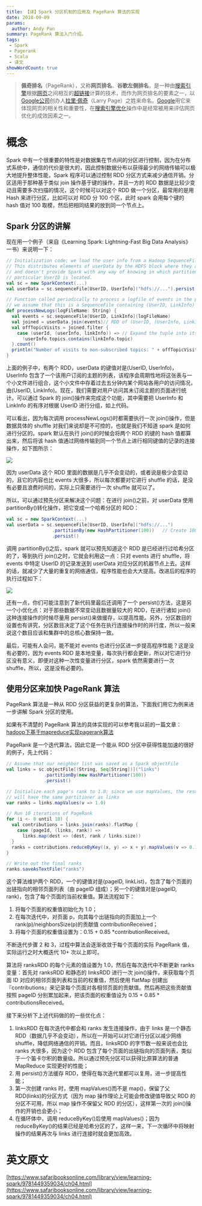 ```yaml
---
title: 【译】Spark 分区机制的应用及 PageRank 算法的实现
date: 2018-09-09
params:
  author: Andy Pan
summary: PageRank 算法入门介绍。
tags:
 - Spark
 - Pagerank
 - Scala
 - 译文
showWordCount: true
---
```


> **佩奇排名**（PageRank），又称**网页排名**、**谷歌左侧排名**，是一种由[搜索引擎](https://zh.wikipedia.org/wiki/%E6%90%9C%E7%B4%A2%E5%BC%95%E6%93%8E)根据[网页](https://zh.wikipedia.org/wiki/%E7%BD%91%E9%A1%B5)之间相互的[超链接](https://zh.wikipedia.org/wiki/%E8%B6%85%E9%93%BE%E6%8E%A5)计算的技术，而作为网页排名的要素之一，以[Google公司](https://zh.wikipedia.org/wiki/Google%E5%85%AC%E5%8F%B8)创办人[拉里·佩奇](https://zh.wikipedia.org/wiki/%E6%8B%89%E9%87%8C%C2%B7%E4%BD%A9%E5%A5%87)（Larry Page）之姓来命名。[Google](https://zh.wikipedia.org/wiki/Google)用它来体现网页的相关性和重要性，在[搜索引擎优化](https://zh.wikipedia.org/wiki/%E6%90%9C%E7%B4%A2%E5%BC%95%E6%93%8E%E4%BC%98%E5%8C%96)操作中是经常被用来评估网页优化的成效因素之一。

# 概念

Spark 中有一个很重要的特性是对数据集在节点间的分区进行控制，因为在分布式系统中，通信的代价是很大的，因此控制数据分布以获得最少的网络传输可以极大地提升整体性能，Spark 程序可以通过控制 RDD 分区方式来减少通信开销。分区适用于那种基于类似 join 操作基于键的操作，并且一方的 RDD 数据是比较少变动且需要多次扫描的情况，这个时候可以对这个 RDD 做一个分区，最常用的是用 Hash 来进行分区，比如可以对 RDD 分 100 个区，此时 spark 会用每个键的 hash 值对 100 取模，然后把相同结果的放到同一个节点上。

## Spark 分区的讲解

现在用一个例子（来自《Learning Spark: Lightning-Fast Big Data Analysis》一书）来说明一下：

```scala
// Initialization code; we load the user info from a Hadoop SequenceFile on HDFS.
// This distributes elements of userData by the HDFS block where they are found,
// and doesn't provide Spark with any way of knowing in which partition a
// particular UserID is located.
val sc = new SparkContext(...)
val userData = sc.sequenceFile[UserID, UserInfo]("hdfs://...").persist()

// Function called periodically to process a logfile of events in the past 5 minutes;
// we assume that this is a SequenceFile containing (UserID, LinkInfo) pairs.
def processNewLogs(logFileName: String) {
  val events = sc.sequenceFile[UserID, LinkInfo](logFileName)
  val joined = userData.join(events)// RDD of (UserID, (UserInfo, LinkInfo)) pairs
  val offTopicVisits = joined.filter {
    case (userId, (userInfo, linkInfo)) => // Expand the tuple into its components
      !userInfo.topics.contains(linkInfo.topic)
  }.count()
  println("Number of visits to non-subscribed topics: " + offTopicVisits)
}
```

上面的例子中，有两个 RDD，userData 的键值对是(UserID, UserInfo)，UserInfo 包含了一个该用户订阅的主题的列表，该程序会周期性地将这张表与一个小文件进行组合，这个小文件中存着过去五分钟内某个网站各用户的访问情况，由(UserID, LinkInfo)。现在，我们需要对用户访问其未订阅主题的页面进行统计。可以通过 Spark 的 join()操作来完成这个功能，其中需要把 UserInfo 和 LinkInfo 的有序对根据 UserID 进行分组，如上代码。

可以看出，因为每次调用 processNewLogs()时都需要执行一次 join()操作，但是数据具体的 shuffle 对我们来说却是不可控的，也就是我们不知道 spark 是如何进行分区的。spark 默认在执行 join()的时候会将两个 RDD 的键的 hash 值都算出来，然后将该 hash 值通过网络传输到同一个节点上进行相同键值的记录的连接操作，如下图所示：

![](https://www.safaribooksonline.com/library/view/learning-spark/9781449359034/assets/lnsp_0404.png)

因为 userData 这个 RDD 里面的数据是几乎不会变动的，或者说是极少会变动的，且它的内容也比 events 大很多，所以每次都要对它进行 shuffle 的话，是没有必要且浪费时间的，实际上只需要进行一次 shuffle 就可以了。

所以，可以通过预先分区来解决这个问题：在进行 join()之前，对 userData 使用 partitionBy()转化操作，把它变成一个哈希分区的 RDD：

```scala
val sc = new SparkContext(...)
val userData = sc.sequenceFile[UserID, UserInfo]("hdfs://...")
                 .partitionBy(new HashPartitioner(100))   // Create 100 partitions
                 .persist()
```

调用 partitionBy()之后，spark 就可以预先知道这个 RDD 是已经进行过哈希分区的了，等到执行 join()之时，它就会利用这一点：只对 events 进行 shuffle，将 events 中特定 UserID 的记录发送到 userData 对应分区的机器节点上去。这样的话，就减少了大量的重复的网络通信，程序性能也会大大提高。改进后的程序的执行过程如下：

![](https://www.safaribooksonline.com/library/view/learning-spark/9781449359034/assets/lnsp_0405.png)

还有一点，你们可能注意到了新代码里最后还调用了一个 persist()方法，这是另一个小优化点：对于那些数据不常变动且数据量较大的 RDD，在进行诸如 join()这种连接操作的时候尽量用 persist()来做缓存，以提高性能。另外，分区数目的设置也有讲究，分区数目决定了这个任务在执行连接操作时的并行度，所以一般来说这个数目应该和集群中的总核心数保持一致。

最后，可能有人会问，能不能对 events 也进行分区进一步提高程序性能？这是没有必要的，因为 events RDD 是本地变量，每次执行都会更新，所以对它进行分区没有意义，即便对这种一次性变量进行分区，spark 依然需要进行一次 shuffle，所以，这是没有必要的。

## 使用分区来加快 PageRank 算法

PageRank 算法是一种从 RDD 分区获益的更复杂的算法，下面我们用它为例来进一步讲解 Spark 分区的使用。

如果有不清楚的 PageRank 算法的具体实现的可以参考我以前的一篇文章：[hadoop下基于mapreduce实现pagerank算法](https://taohuawu.club/article/9)

PageRank 是一个迭代算法，因此它是一个能从 RDD 分区中获得性能加速的很好的例子，先上代码：

```scala
// Assume that our neighbor list was saved as a Spark objectFile
val links = sc.objectFile[(String, Seq[String])]("links")
              .partitionBy(new HashPartitioner(100))
              .persist()

// Initialize each page's rank to 1.0; since we use mapValues, the resulting RDD
// will have the same partitioner as links
var ranks = links.mapValues(v => 1.0)

// Run 10 iterations of PageRank
for (i <- 0 until 10) {
  val contributions = links.join(ranks).flatMap {
    case (pageId, (links, rank)) =>
      links.map(dest => (dest, rank / links.size))
  }
  ranks = contributions.reduceByKey((x, y) => x + y).mapValues(v => 0.15 + 0.85*v)
}

// Write out the final ranks
ranks.saveAsTextFile("ranks")
```

这个算法维护两个 RDD，一个的键值对是(pageID, linkList)，包含了每个页面的出链指向的相邻页面列表（由 pageID 组成）；另一个的键值对是(pageID, rank)，包含了每个页面的当前权重值。算法流程如下：

1. 将每个页面的权重值初始化为 1.0；
2. 在每次迭代中，对页面 p，向其每个出链指向的页面加上一个 rank(p)/neighborsSize(p)的贡献值 contributionReceived；
3. 将每个页面的权重值设置为：0.15 + 0.85 *contributionReceived。

不断迭代步骤 2 和 3，过程中算法会逐渐收敛于每个页面的实际 PageRank 值，实际运行之时大概迭代 10+ 次以上即可。

算法将 ranksRDD 的每个元素的值设置为 1.0，然后在每次迭代中不断更新 ranks 变量：首先对 ranksRDD 和静态的 linksRDD 进行一次 join()操作，来获取每个页面 ID 对应的相邻页面列表和当前的权重值，然后使用 flatMap 创建出『contributions』来记录每个页面对各相邻页面的贡献值。然后再把这些贡献值按照 pageID 分别累加起来，把该页面的权重值设为 0.15 + 0.85 * contributionsReceived。

接下来分析下上述代码做的的一些优化点：

1. linksRDD 在每次迭代中都会和 ranks 发生连接操作，由于 links 是一个静态 RDD（数据几乎不会变动），所以在一开始可以对它进行分区以减少网络 shuffle，降低网络通信的开销。而且，linksRDD 的字节数一般来说也会比 ranks 大很多，因为这个 RDD 包含了每个页面的出链指向的页面列表，类似于一个笛卡尔积的数量级。所以通过预先分区可以获得比原算法的普通 MapReduce 实现更好的性能；
2. 用 persist()方法缓存 RDD，使得在每次迭代里都可以复用，进一步提高性能；
3. 第一次创建 ranks 时，使用 mapValues()而不是 map()，保留了父 RDD(links)的分区方式（因为 map 操作理论上可能会修改键值导致父 RDD 的分区不可用，所以 map 操作不保留父 RDD 的分区），这样第一次的 join()操作的开销也会更小；
4. 在循环体中，调用 reduceByKey()后使用 mapValues()；因为 reduceByKey()的结果已经是哈希分区的了，这样一来，下一次循环中将映射操作的结果再次与 links 进行连接时就会更加高效。

# 英文原文

[https://www.safaribooksonline.com/library/view/learning-spark/9781449359034/ch04.html](https://www.safaribooksonline.com/library/view/learning-spark/9781449359034/ch04.html)

